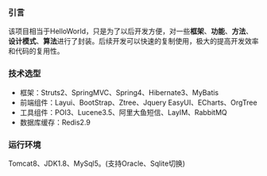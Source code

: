 ### 引言
该项目相当于HelloWorld，只是为了以后开发方便，对一些**框架**、**功能**、**方法**、**设计模式**、**算法**进行了封装。后续开发可以快速的复制使用，极大的提高开发效率和代码的复用性。

### 技术选型
- 框架：Struts2、SpringMVC、Spring4、Hibernate3、MyBatis
- 前端组件：Layui、BootStrap、Ztree、Jquery EasyUI、ECharts、OrgTree
- 工具组件：POI3、Lucene3.5、阿里大鱼短信、LayIM、RabbitMQ
- 数据库缓存：Redis2.9

### 运行环境
Tomcat8、JDK1.8、MySql5。(支持Oracle、Sqlite切换)
